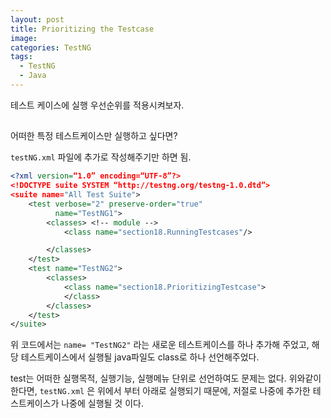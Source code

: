 ```yaml
---
layout: post
title: Prioritizing the Testcase
image:
categories: TestNG
tags:
  - TestNG
  - Java
---
```


테스트 케이스에 실행 우선순위를 적용시켜보자.

## 

어떠한 특정 테스트케이스만 실행하고 싶다면?

`testNG.xml` 파일에 추가로 작성해주기만 하면 됨.

```xml
<?xml version=“1.0” encoding=“UTF-8”?>
<!DOCTYPE suite SYSTEM “http://testng.org/testng-1.0.dtd”>
<suite name="All Test Suite">
    <test verbose="2" preserve-order="true"
          name="TestNG1">
        <classes> <!-- module -->
            <class name="section18.RunningTestcases"/>

        </classes>
    </test>
    <test name="TestNG2">
        <classes>
            <class name="section18.PrioritizingTestcase">
            </class>
        </classes>
    </test>
</suite>

```

위 코드에서는 `name= "TestNG2"` 라는 새로운 테스트케이스를 하나 추가해 주었고, 해당 테스트케이스에서 실행될 java파일도 class로 하나 선언해주었다.

test는 어떠한 실행목적, 실행기능, 실행메뉴 단위로 선언하여도 문제는 없다. 위와같이 한다면, `testNG.xml` 은 위에서 부터 아래로 실행되기 때문에, 저절로 나중에 추가한 테스트케이스가 나중에 실행될 것 이다.